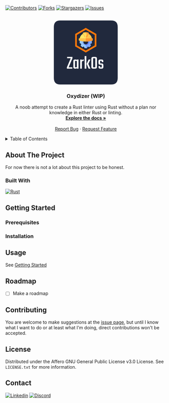 [![Contributors][contributors-shield]][contributors-url]
[![Forks][forks-shield]][forks-url]
[![Stargazers][stars-shield]][stars-url]
[![Issues][issues-shield]][issues-url]

<br/>
<div align="center">
  <a href="https://github.com/TheCoolerKanjuu/oxydizer">
    <img src="images/logo.png" alt="Logo" width="200" height="200">
  </a>

<h3 align="center">Oxydizer (WIP)</h3>

  <p align="center">
    A noob attempt to create a Rust linter using Rust without a plan nor knowledge in either Rust or linting.
    <br />
    <a href="https://github.com/TheCoolerKanjuu/oxydizer"><strong>Explore the docs »</strong></a>
    <br />
    <br />
    <a href="https://github.com/TheCoolerKanjuu/oxydizer/issues">Report Bug</a>
    ·
    <a href="https://github.com/TheCoolerKanjuu/oxydizer/issues">Request Feature</a>
  </p>
</div>

<!-- TABLE OF CONTENTS -->
<details>
  <summary>Table of Contents</summary>
  <ol>
    <li>
      <a href="#about-the-project">About The Project</a>
      <ul>
        <li><a href="#built-with">Built With</a></li>
      </ul>
    </li>
    <li>
      <a href="#getting-started">Getting Started</a>
      <ul>
        <li><a href="#prerequisites">Prerequisites</a></li>
        <li><a href="#installation">Installation</a></li>
      </ul>
    </li>
    <li><a href="#usage">Usage</a></li>
    <li><a href="#roadmap">Roadmap</a></li>
    <li><a href="#contributing">Contributing</a></li>
    <li><a href="#license">License</a></li>
    <li><a href="#contact">Contact</a></li>
  </ol>
</details>



<!-- ABOUT THE PROJECT -->
## About The Project

For now there is not a lot about this project to be honest.

### Built With

[![Rust][rust-logo]][rust-url]


<!-- GETTING STARTED -->
## Getting Started
### Prerequisites
### Installation


<!-- USAGE EXAMPLES -->
## Usage

See <a href="#getting-started">Getting Started</a>

<!-- ROADMAP -->
## Roadmap

- [ ] Make a roadmap


<!-- CONTRIBUTING -->
## Contributing

You are welcome to make suggestions at the [issue page][issue-page], but until I know what I want to do or at least what I'm doing, direct contributions won't be accepted.

<!-- LICENSE -->
## License

Distributed under the Affero GNU General Public License v3.0 License. See `LICENSE.txt` for more information.

<!-- CONTACT -->
## Contact

[![Linkedin][linkedin-logo]][linkedin-url]
[![Discord][discord-logo]][discord-url]

<!-- MARKDOWN LINKS & IMAGES -->
<!-- https://www.markdownguide.org/basic-syntax/#reference-style-links -->
[rust-url]: https://www.rust-lang.org/
[rust-logo]: https://img.shields.io/badge/rust-%23000000.svg?style=for-the-badge&logo=rust&logoColor=white

[linkedin-url]: https://www.linkedin.com/in/hugo-batt/
[linkedin-logo]: https://img.shields.io/badge/linkedin-%230077B5.svg?style=for-the-badge&logo=linkedin&logoColor=white

[discord-url]: https://discordapp.com/users/119918351429533696
[discord-logo]: https://img.shields.io/badge/Discord-%235865F2.svg?style=for-the-badge&logo=discord&logoColor=white

[issue-page]: https://github.com/TheCoolerKanjuu/oxydizer/issues
[repo-address]: https://github.com/TheCoolerKanjuu/oxydizer/issues

[contributors-shield]: https://img.shields.io/github/contributors/TheCoolerKanjuu/oxydizer.svg?style=for-the-badge
[contributors-url]: https://github.com/othneildrew/TheCoolerKanjuu/oxydizer/contributors

[forks-shield]: https://img.shields.io/github/forks/TheCoolerKanjuu/oxydizer.svg?style=for-the-badge
[forks-url]: https://github.com/TheCoolerKanjuu/oxydizer/network/members

[stars-shield]: https://img.shields.io/github/stars/TheCoolerKanjuu/oxydizer.svg?style=for-the-badge
[stars-url]: https://github.com/TheCoolerKanjuu/oxydizer/stargazers

[issues-shield]: https://img.shields.io/github/issues/TheCoolerKanjuu/oxydizer.svg?style=for-the-badge
[issues-url]: https://github.com/TheCoolerKanjuu/oxydizer/issues
